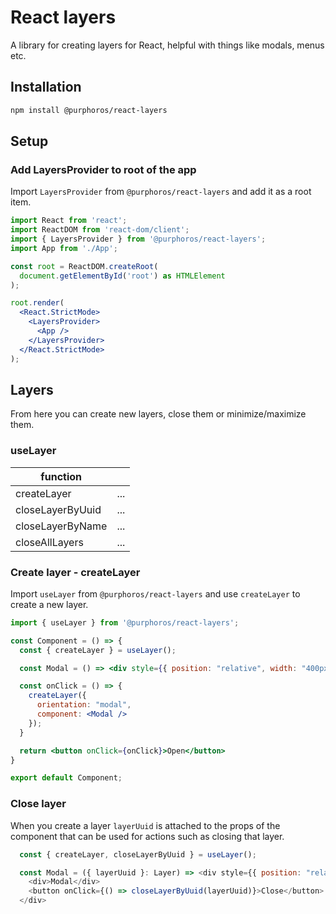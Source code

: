 # React layers

A library for creating layers for React, helpful with things like modals, menus etc.

## Installation

```sh
npm install @purphoros/react-layers
```

## Setup

### Add LayersProvider to root of the app

Import `LayersProvider` from `@purphoros/react-layers` and add it as a root item.

```jsx
import React from 'react';
import ReactDOM from 'react-dom/client';
import { LayersProvider } from '@purphoros/react-layers';
import App from './App';

const root = ReactDOM.createRoot(
  document.getElementById('root') as HTMLElement
);

root.render(
  <React.StrictMode>
    <LayersProvider>
      <App />
    </LayersProvider>
  </React.StrictMode>
);
```

## Layers

From here you can create new layers, close them or minimize/maximize them.

### useLayer

|function||
|--|--|
|createLayer|...|
|closeLayerByUuid|...|
|closeLayerByName|...|
|closeAllLayers|...|

### Create layer - createLayer

Import `useLayer` from `@purphoros/react-layers` and use `createLayer` to create a new layer.

```jsx
import { useLayer } from '@purphoros/react-layers';

const Component = () => {
  const { createLayer } = useLayer();

  const Modal = () => <div style={{ position: "relative", width: "400px", padding: "12px", backgroundColor: "#FFF" }}>Modal</div>

  const onClick = () => {
    createLayer({
      orientation: "modal",
      component: <Modal />
    });
  }

  return <button onClick={onClick}>Open</button>
}

export default Component;
```

### Close layer

When you create a layer `layerUuid` is attached to the props of the component that can be used for actions such as closing that layer.

```js
  const { createLayer, closeLayerByUuid } = useLayer();

  const Modal = ({ layerUuid }: Layer) => <div style={{ position: "relative", width: "400px", padding: "12px", backgroundColor: "#FFF" }}>
    <div>Modal</div>
    <button onClick={() => closeLayerByUuid(layerUuid)}>Close</button>
  </div>
```